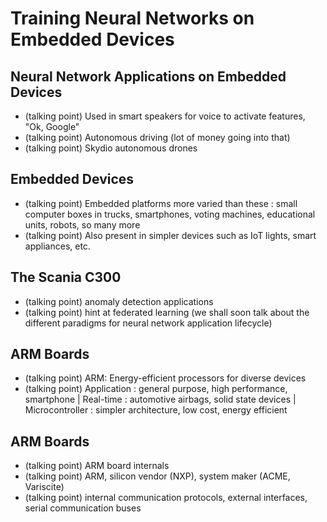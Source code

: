 # Training Neural Networks on Embedded Devices

## Neural Network Applications on Embedded Devices

- (talking point) Used in smart speakers for voice to activate features, "Ok, Google"
- (talking point) Autonomous driving (lot of money going into that)
- (talking point) Skydio autonomous drones

## Embedded Devices

- (talking point) Embedded platforms more varied than these : small computer boxes in trucks, smartphones, voting machines, educational units, robots, so many more
- (talking point) Also present in simpler devices such as IoT lights, smart appliances, etc.

## The Scania C300

- (talking point) anomaly detection applications
- (talking point) hint at federated learning (we shall soon talk about the different paradigms for neural network application lifecycle)

## ARM Boards

- (talking point) ARM: Energy-efficient processors for diverse devices
- (talking point) Application : general purpose, high performance, smartphone | Real-time : automotive airbags, solid state devices | Microcontroller : simpler architecture, low cost, energy efficient

## ARM Boards

- (talking point) ARM board internals
- (talking point) ARM, silicon vendor (NXP), system maker (ACME, Variscite)
- (talking point) internal communication protocols, external interfaces, serial communication buses
